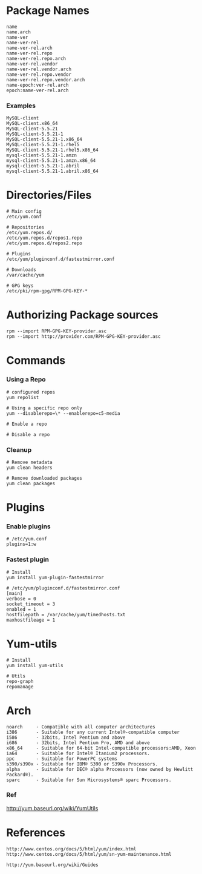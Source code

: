 # Package Names

    name 
    name.arch 
    name-ver 
    name-ver-rel 
    name-ver-rel.arch 
    name-ver-rel.repo
    name-ver-rel.repo.arch 
    name-ver-rel.vendor
    name-ver-rel.vendor.arch 
    name-ver-rel.repo.vendor
    name-ver-rel.repo.vendor.arch 
    name-epoch:ver-rel.arch 
    epoch:name-ver-rel.arch

### Examples

    MySQL-client
    MySQL-client.x86_64
    MySQL-client-5.5.21
    MySQL-client-5.5.21-1
    MySQL-client-5.5.21-1.x86_64
    MySQL-client-5.5.21-1.rhel5
    MySQL-client-5.5.21-1.rhel5.x86_64
    mysql-client-5.5.21-1.amzn
    mysql-client-5.5.21-1.amzn.x86_64
    mysql-client-5.5.21-1.abril
    mysql-client-5.5.21-1.abril.x86_64

# Directories/Files

    # Main config
    /etc/yum.conf

    # Repositories
    /etc/yum.repos.d/
    /etc/yum.repos.d/repos1.repo
    /etc/yum.repos.d/repos2.repo

    # Plugins
    /etc/yum/pluginconf.d/fastestmirror.conf

    # Downloads
    /var/cache/yum
    
    # GPG keys
    /etc/pki/rpm-gpg/RPM-GPG-KEY-*
    

# Authorizing Package sources

    rpm --import RPM-GPG-KEY-provider.asc
    rpm --import http://provider.com/RPM-GPG-KEY-provider.asc

    
# Commands

### Using a Repo

    # configured repos
    yum repolist
    
    # Using a specific repo only
    yum --disablerepo=\* --enablerepo=c5-media
    
    # Enable a repo
    
    # Disable a repo
    
### Cleanup

    # Remove metadata
    yum clean headers

    # Remove downloaded packages
    yum clean packages


# Plugins

### Enable plugins
    
    # /etc/yum.conf
    plugins=1:w
    
### Fastest plugin

    # Install
    yum install yum-plugin-fastestmirror
    
    # /etc/yum/pluginconf.d/fastestmirror.conf
    [main]
    verbose = 0
    socket_timeout = 3
    enabled = 1
    hostfilepath = /var/cache/yum/timedhosts.txt
    maxhostfileage = 1
    
# Yum-utils

    # Install
    yum install yum-utils
    
    # Utils
    repo-graph
    repomanage

# Arch

    noarch     - Compatible with all computer architectures
    i386       - Suitable for any current Intel®-compatible computer
    i586       - 32bits, Intel Pentium and above
    i686       - 32bits, Intel Pentium Pro, AMD and above
    x86_64     - Suitable for 64-bit Intel-compatible processors:AMD, Xeon
    ia64       - Suitable for Intel® Itanium2 processors.
    ppc        - Suitable for PowerPC systems
    s390/s390x - Suitable for IBM® S390 or S390x Processors.
    alpha      - Suitable for DEC® alpha Processors (now owned by Hewlitt Packard®).
    sparc      - Suitable for Sun Microsystems® sparc Processors.

    
### Ref
    
http://yum.baseurl.org/wiki/YumUtils
    
        
# References

    http://www.centos.org/docs/5/html/yum/index.html
    http://www.centos.org/docs/5/html/yum/sn-yum-maintenance.html
    
    http://yum.baseurl.org/wiki/Guides
    